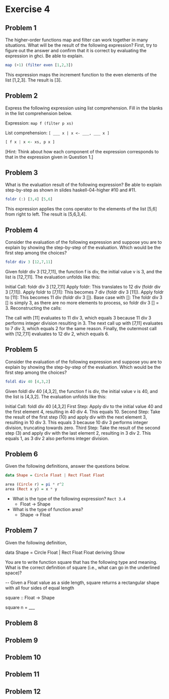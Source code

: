 # Exercise 4
## Problem 1
The higher-order functions map and filter can work together in many situations. What will be the result of the following expression?  First, try to figure out the answer and confirm that it is correct by evaluating the expression in ghci. Be able to explain.
```haskell
map (+1) (filter even [1,2,3])
```
This expression maps the increment function to the even elements of the list [1,2,3]. The result is [3].
## Problem 2
Express the following expression using list comprehension. Fill in the blanks in the list comprehension below.

Expression: `map f (filter p xs)`

List comprehension: `[ ___ x | x <- ___, ___ x ]`

```haskell
[ f x | x <- xs, p x ]
```

[Hint: Think about how each component of the expression corresponds to that in the expression given in Question 1.]
## Problem 3
What is the evaluation result of the following expression? Be able to explain step-by-step as shown in slides haskell-04-higher #10 and #11.

```haskell
foldr (:) [3,4] [5,6]
```

This expression applies the cons operator to the elements of the list [5,6] from right to left. The result is [5,6,3,4].
## Problem 4
Consider the evaluation of the following expression and suppose you are to explain by showing the step-by-step of the evaluation. Which would be the first step among the choices?

```haskell
foldr div 3 [12,7,11]
```

Given foldr div 3 [12,7,11], the function f is div, the initial value v is 3, and the list is [12,7,11]. The evaluation unfolds like this:

Initial Call: foldr div 3 [12,7,11]
Apply foldr: This translates to 12 div (foldr div 3 [7,11]).
Apply foldr to [7,11]: This becomes 7 div (foldr div 3 [11]).
Apply foldr to [11]: This becomes 11 div (foldr div 3 []).
Base case with []: The foldr div 3 [] is simply 3, as there are no more elements to process, so foldr div 3 [] = 3.
Reconstructing the calls:

The call with [11] evaluates to 11 div 3, which equals 3 because 11 div 3 performs integer division resulting in 3.
The next call up with [7,11] evaluates to 7 div 3, which equals 2 for the same reason.
Finally, the outermost call with [12,7,11] evaluates to 12 div 2, which equals 6.
## Problem 5
Consider the evaluation of the following expression and suppose you are to explain by showing the step-by-step of the evaluation.  Which would be the first step among the choices?

```haskell
foldl div 40 [4,3,2]
```

Given foldl div 40 [4,3,2], the function f is div, the initial value v is 40, and the list is [4,3,2]. The evaluation unfolds like this:

Initial Call: foldl div 40 [4,3,2]
First Step: Apply div to the initial value 40 and the first element 4, resulting in 40 div 4. This equals 10.
Second Step: Take the result of the first step (10) and apply div with the next element 3, resulting in 10 div 3. This equals 3 because 10 div 3 performs integer division, truncating towards zero.
Third Step: Take the result of the second step (3) and apply div with the last element 2, resulting in 3 div 2. This equals 1, as 3 div 2 also performs integer division.
## Problem 6
Given the following definitions, answer the questions below.

```haskell
data Shape = Circle Float | Rect Float Float 

area (Circle r) = pi * r^2
area (Rect x y) = x * y
```

- What is the type of the following expression? `Rect 3.4`
    - Float -> Shape
- What is the type of function area?
    - Shape -> Float
## Problem 7
Given the following definition,

data Shape = Circle Float | Rect Float Float  deriving Show

You are to write function square that has the following type and meaning.  What is the correct definition of square (i.e., what can go in the underlined space)?

-- Given a Float value as a side length, square returns a rectangular shape with all four sides of equal length

square :: Float -> Shape 

square n = ___
## Problem 8
## Problem 9
## Problem 10
## Problem 11
## Problem 12